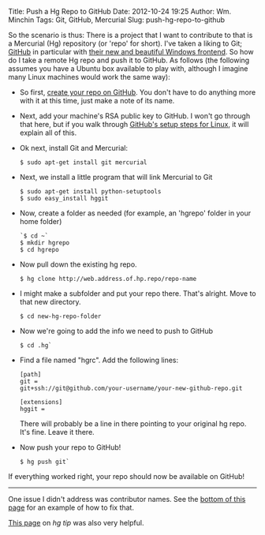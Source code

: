 Title: Push a Hg Repo to GitHub
Date: 2012-10-24 19:25
Author: Wm. Minchin
Tags: Git, GitHub, Mercurial
Slug: push-hg-repo-to-github

So the scenario is thus: There is a project that I want to contribute to
that is a Mercurial (Hg) repository (or 'repo' for short). I've taken a
liking to Git; [GitHub](http://www.github.com/) in particular with
[their new and beautiful Windows frontend](http://windows.github.com/).
So how do I take a remote Hg repo and push it to GitHub. As follows (the
following assumes you have a Ubuntu box available to play with, although
I imagine many Linux machines would work the same way):

-   So first, [create your repo on
    GitHub](https://github.com/repositories/new). You don't have to do
    anything more with it at this time, just make a note of its name.
-   Next, add your machine's RSA public key to GitHub. I won't go
    through that here, but if you walk through [GitHub's setup steps for
    Linux](https://help.github.com/articles/generating-ssh-keys), it
    will explain all of this.
-   Ok next, install Git and Mercurial:

        $ sudo apt-get install git mercurial

-   Next, we install a little program that will link Mercurial to Git

        $ sudo apt-get install python-setuptools
        $ sudo easy_install hggit

-   Now, create a folder as needed (for example, an 'hgrepo' folder in
    your home folder)

        `$ cd ~`
        $ mkdir hgrepo
        $ cd hgrepo

-   Now pull down the existing hg repo.

        $ hg clone http://web.address.of.hp.repo/repo-name

-   I might make a subfolder and put your repo there. That's alright.
    Move to that new directory.

        $ cd new-hg-repo-folder

-   Now we're going to add the info we need to push to GitHub

        $ cd .hg`

-   Find a file named "hgrc". Add the following lines:

        [path]
        git =
        git+ssh://git@github.com/your-username/your-new-github-repo.git

        [extensions]
        hggit =

    There will probably be a line in there pointing to your original hg
    repo. It's fine. Leave it there.

-   Now push your repo to GitHub!
    
        $ hg push git`

If everything worked right, your repo should now be available on GitHub!

------------------------------------------------------------------------

One issue I didn't address was contributor names. See the [bottom of
this
page](https://confluence.atlassian.com/pages/viewpage.action?pageId=269982882)
for an example of how to fix that.

[This
page](http://hgtip.com/tips/advanced/2009-11-09-create-a-git-mirror/) on
*hg tip* was also very helpful.
